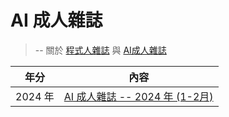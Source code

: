 # AI 成人雜誌

[程式人雜誌]:https://github.com/cccmag/programmer

[AI成人雜誌]:https://github.com/cccmag/aidult

> -- 關於 [程式人雜誌](_editor/AboutUs.md) 與 [AI成人雜誌]


年分 | 內容
-----|---------------------------
2024 年 | [AI 成人雜誌 -- 2024 年 (1-2月)](2024/README.md)



<!--

[3 月](03/README.md)   | [大語言模型](03/app/README.md) | [AI 人體藝術](03/sex/README.md) | [爬山演算法](03/ai/README.md)


性玩具巡禮
[4 月](04/README.md)   | [AI 技術史](04/app/README.md) | [台灣的 AV 產業](04/sex/README.md) | [梯度下降法](04/ai/README.md)
[5 月](05/README.md)   | [早期的 AI](05/app/README.md) | [富丈太郎的 AV 世界](05/sex/README.md) | [反傳遞演算法](05/ai/README.md)
[6 月](06/README.md)   | [機器如何學習？](06/app/README.md) | [日本女優名冊](06/sex/README.md) | [PyTorch 基礎](06/ai/README.md)
[7 月](07/README.md)   | [神經網路是甚麼？](07/app/README.md) | [日本男優名冊](07/sex/README.md) | [詞向量技術](07/ai/README.md)
[8 月](08/README.md)   | [深度學習技術](08/app/README.md) | [女生看的 AV](08/sex/README.md) | [RNN 循環神經網路](08/ai/README.md)
[9 月](09/README.md)   | [AI 背後的數學](09/app/README.md) | [日本 AV 與番號](09/sex/README.md) | [GPT 語言模型](09/ai/README.md)
[10月](10/README.md)   | [虛擬實境技術](10/app/README.md) | [內向直男交女友](10/sex/README.md) | [Llama2 語言模型](10/ai/README.md)
[11月](11/README.md)   | [蘋果的 Vision Pro](11/app/README.md) | [韓國的 AV 影片](11/sex/README.md) | [CNN 卷積神經網路](11/ai/README.md)
[12月](12/README.md)   | [人造觸覺技術](12/app/README.md) | [矽膠娃娃](12/sex/README.md) | [Diffusion 影像生成技術](12/ai/README.md)
-->